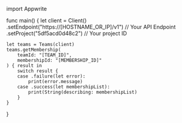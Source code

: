 import Appwrite

func main() {
    let client = Client()
      .setEndpoint("https://[HOSTNAME_OR_IP]/v1") // Your API Endpoint
      .setProject("5df5acd0d48c2") // Your project ID

    let teams = Teams(client)
    teams.getMembership(
        teamId: "[TEAM_ID]",
        membershipId: "[MEMBERSHIP_ID]"
    ) { result in
        switch result {
        case .failure(let error):
            print(error.message)
        case .success(let membershipList):
            print(String(describing: membershipList)
        }
    }
}
